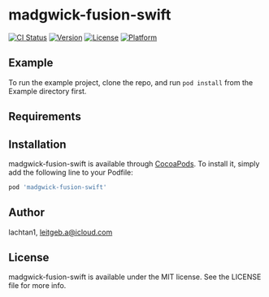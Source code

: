# madgwick-fusion-swift

[![CI Status](http://img.shields.io/travis/lachtan1/madgwick-fusion-swift.svg?style=flat)](https://travis-ci.org/lachtan1/madgwick-fusion-swift)
[![Version](https://img.shields.io/cocoapods/v/madgwick-fusion-swift.svg?style=flat)](http://cocoapods.org/pods/madgwick-fusion-swift)
[![License](https://img.shields.io/cocoapods/l/madgwick-fusion-swift.svg?style=flat)](http://cocoapods.org/pods/madgwick-fusion-swift)
[![Platform](https://img.shields.io/cocoapods/p/madgwick-fusion-swift.svg?style=flat)](http://cocoapods.org/pods/madgwick-fusion-swift)

## Example

To run the example project, clone the repo, and run `pod install` from the Example directory first.

## Requirements

## Installation

madgwick-fusion-swift is available through [CocoaPods](http://cocoapods.org). To install
it, simply add the following line to your Podfile:

```ruby
pod 'madgwick-fusion-swift'
```

## Author

lachtan1, leitgeb.a@icloud.com

## License

madgwick-fusion-swift is available under the MIT license. See the LICENSE file for more info.

